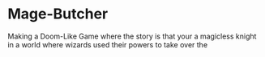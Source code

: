 # Mage-Butcher
Making a Doom-Like Game where the story is that your a magicless knight in a world where wizards used their powers to take over the 
